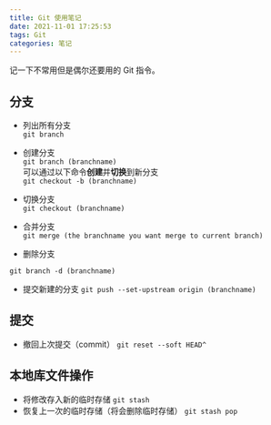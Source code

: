 ```yaml
---
title: Git 使用笔记
date: 2021-11-01 17:25:53
tags: Git
categories: 笔记
---
```


记一下不常用但是偶尔还要用的 Git 指令。
<!--more-->

## 分支

- 列出所有分支  
`git branch` 

- 创建分支  
`git branch (branchname)`  
可以通过以下命令**创建**并**切换**到新分支  
`git checkout -b (branchname)`

- 切换分支  
`git checkout (branchname)` 

- 合并分支  
`git merge (the branchname you want merge to current branch)`

- 删除分支
 
 `git branch -d (branchname)`
 
- 提交新建的分支
 `git push --set-upstream origin (branchname)`

## 提交

- 撤回上次提交（commit）
 `git reset --soft HEAD^`

## 本地库文件操作

- 将修改存入新的临时存储
`git stash`
- 恢复上一次的临时存储（将会删除临时存储）
`git stash pop`